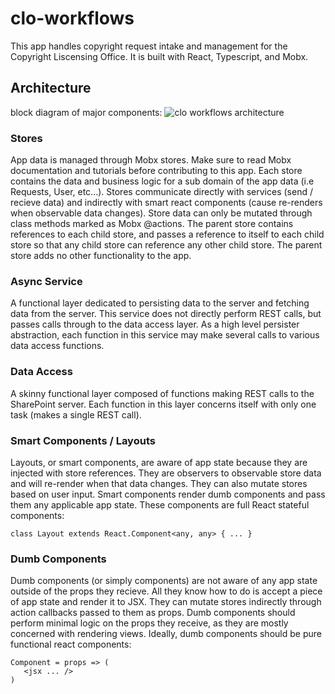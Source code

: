 # clo-workflows
This app handles copyright request intake and management for the Copyright Liscensing Office. It is built with React, Typescript, and Mobx.

## Architecture
block diagram of major components:
![clo workflows architecture](https://user-images.githubusercontent.com/19392776/33511120-aee8f4e0-d6d2-11e7-9651-545f49b54476.png)
  ### Stores
   App data is managed through Mobx stores. Make sure to read Mobx documentation and tutorials before contributing to this app.
   Each store contains the data and business logic for a sub domain of the app data (i.e Requests, User, etc...). 
   Stores communicate directly with services (send / recieve data) and indirectly with smart react components (cause re-renders when observable data changes).
   Store data can only be mutated through class methods marked as Mobx @actions.
   The parent store contains references to each child store, and passes a reference to itself to each child store so that any child store can reference any other child store.
   The parent store adds no other functionality to the app.
   
   ### Async Service
   A functional layer dedicated to persisting data to the server and fetching data from the server.
   This service does not directly perform REST calls, but passes calls through to the data access layer.
   As a high level persister abstraction, each function in this service may make several calls to various data access functions.
   
   ### Data Access
   A skinny functional layer composed of functions making REST calls to the SharePoint server.
   Each function in this layer concerns itself with only one task (makes a single REST call).
   
   ### Smart Components / Layouts
   Layouts, or smart components, are aware of app state because they are injected with store references.
   They are observers to observable store data and will re-render when that data changes.
   They can also mutate stores based on user input.
   Smart components render dumb components and pass them any applicable app state.
   These components are full React stateful components:
   ```
   class Layout extends React.Component<any, any> { ... }
   ```
   
   ### Dumb Components
   Dumb components (or simply components) are not aware of any app state outside of the props they recieve.
   All they know how to do is accept a piece of app state and render it to JSX.
   They can mutate stores indirectly through action callbacks passed to them as props.
   Dumb components should perform minimal logic on the props they receive, as they are mostly concerned with rendering views.
   Ideally, dumb components should be pure functional react components:
   ```
   Component = props => (
      <jsx ... />
   )
   ```
   
